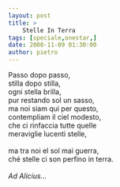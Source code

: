 ```yaml
---
layout: post
title: >
    Stelle In Terra
tags: [speciale,onestar,]
date: 2008-11-09 01:30:00
author: pietro
---
```

Passo dopo passo,<br/>stilla dopo stilla,<br/>ogni stella brilla,<br/>pur restando sol un sasso,<br/>ma noi siam qui per questo,<br/>contempliam il ciel modesto,<br/>che ci rinfaccia tutte quelle<br/>meraviglie lucenti stelle,<br/><br/>ma tra noi el sol mai guerra,<br/>ché stelle ci son perfino in terra.<br/><br/><span style="font-style: italic">Ad Alicius...</span>
